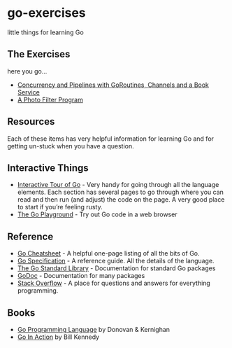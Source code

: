 # go-exercises

little things for learning Go

## The Exercises

here you go...

- [Concurrency and Pipelines with GoRoutines, Channels and a Book Service](./books/README.md)
- [A Photo Filter Program](./photofilter/README.md)

## Resources

Each of these items has very helpful information for learning Go and for getting un-stuck when you have a question.

## Interactive Things
- [Interactive Tour of Go](https://tour.golang.org/list) - Very handy for going through all the language elements. Each section has several pages to go through where you can read and then run (and adjust) the code on the page. A very good place to start if you’re feeling rusty.
- [The Go Playground](https://play.golang.com/) - Try out Go code in a web browser

## Reference

- [Go Cheatsheet](https://devhints.io/go) - A helpful one-page listing of all the bits of Go.
- [Go Specification](https://golang.org/ref/spec) - A reference guide. All the details of the language.
- [The Go Standard Library](https://golang.org/pkg/) - Documentation for standard Go packages
- [GoDoc](https://godoc.org/) - Documentation for many packages 
- [Stack Overflow](https://stackoverflow.com/) - A place for questions and answers for everything programming.

## Books
- [Go Programming Language](https://www.gopl.io/) by Donovan & Kernighan
- [Go In Action](https://www.manning.com/books/go-in-action) by Bill Kennedy